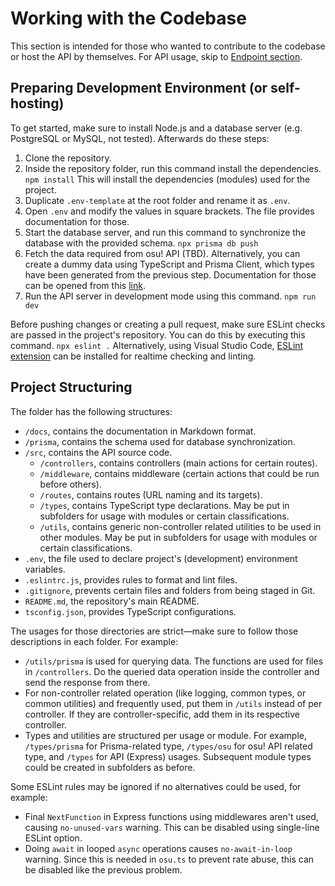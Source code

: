# Working with the Codebase

This section is intended for those who wanted to contribute to the codebase or host the API by themselves. For API usage, skip to [Endpoint section](2-endpoint.md).

## Preparing Development Environment (or self-hosting)

To get started, make sure to install Node.js and a database server (e.g. PostgreSQL or MySQL, not tested). Afterwards do these steps:

1. Clone the repository.
2. Inside the repository folder, run this command install the dependencies.
`npm install`
This will install the dependencies (modules) used for the project.
3. Duplicate `.env-template` at the root folder and rename it as `.env`.
4. Open `.env` and modify the values in square brackets. The file provides documentation for those.
5. Start the database server, and run this command to synchronize the database with the provided schema.
`npx prisma db push`
6. Fetch the data required from osu! API (TBD). Alternatively, you can create a dummy data using TypeScript and Prisma Client, which types have been generated from the previous step. Documentation for those can be opened from this [link](https://www.prisma.io/docs/concepts/components/prisma-client/crud).
7. Run the API server in development mode using this command.
`npm run dev`

Before pushing changes or creating a pull request, make sure ESLint checks are passed in the project's repository. You can do this by executing this command.
`npx eslint .`
Alternatively, using Visual Studio Code, [ESLint extension](https://marketplace.visualstudio.com/items?itemName=dbaeumer.vscode-eslint) can be installed for realtime checking and linting.

## Project Structuring

The folder has the following structures:

- `/docs`, contains the documentation in Markdown format.
- `/prisma`, contains the schema used for database synchronization.
- `/src`, contains the API source code.
  - `/controllers`, contains controllers (main actions for certain routes).
  - `/middleware`, contains middleware (certain actions that could be run before others).
  - `/routes`, contains routes (URL naming and its targets).
  - `/types`, contains TypeScript type declarations. May be put in subfolders for usage with modules or certain classifications.
  - `/utils`, contains generic non-controller related utilities to be used in other modules. May be put in subfolders for usage with modules or certain classifications.
- `.env`, the file used to declare project's (development) environment variables.
- `.eslintrc.js`, provides rules to format and lint files.
- `.gitignore`, prevents certain files and folders from being staged in Git.
- `README.md`, the repository's main README.
- `tsconfig.json`, provides TypeScript configurations.

The usages for those directories are strict—make sure to follow those descriptions in each folder. For example:

- `/utils/prisma` is used for querying data. The functions are used for files in `/controllers`. Do the queried data operation inside the controller and send the response from there.
- For non-controller related operation (like logging, common types, or common utilities) and frequently used, put them in `/utils` instead of per controller. If they are controller-specific, add them in its respective controller.
- Types and utilities are structured per usage or module. For example, `/types/prisma` for Prisma-related type, `/types/osu` for osu! API related type, and `/types` for API (Express) usages. Subsequent module types could be created in subfolders as before.

Some ESLint rules may be ignored if no alternatives could be used, for example:

- Final `NextFunction` in Express functions using middlewares aren't used, causing `no-unused-vars` warning. This can be disabled using single-line ESLint option.
- Doing `await` in looped `async` operations causes `no-await-in-loop` warning. Since this is needed in `osu.ts` to prevent rate abuse, this can be disabled like the previous problem.